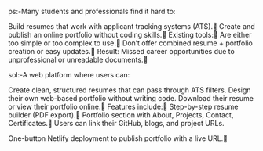 ps:-Many students and professionals find it hard to:

Build resumes that work with applicant tracking systems (ATS).
Create and publish an online portfolio without coding skills.
Existing tools:
Are either too simple or too complex to use.
Don’t offer combined resume + portfolio creation or easy updates.
Result: Missed career opportunities due to unprofessional or unreadable documents.

sol:-A web platform where users can:

Create clean, structured resumes that can pass through ATS filters.
Design their own web-based portfolio without writing code.
Download their resume or view their portfolio online.
Features include:
Step-by-step resume builder (PDF export).
Portfolio section with About, Projects, Contact, Certificates.
Users can link their GitHub, blogs, and project URLs.

One-button Netlify deployment to publish portfolio with a live URL.

